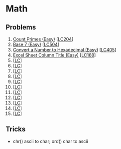 # Math

## Problems

1. [Count Primes (Easy)]()
[[LC204](https://leetcode.com/problems/count-primes/)]
1. [Base 7 (Easy)]()
[[LC504](https://leetcode.com/problems/base-7/description/)]
1. [Convert a Number to Hexadecimal (Easy)]()
[[LC405](https://leetcode.com/problems/convert-a-number-to-hexadecimal/description/)]
1. [Excel Sheet Column Title (Easy)]()
[[LC168](https://leetcode.com/problems/excel-sheet-column-title/description/)]
1. []()
[[LC]()]
1. []()
[[LC]()]
1. []()
[[LC]()]
1. []()
[[LC]()]
1. []()
[[LC]()]
1. []()
[[LC]()]
1. []()
[[LC]()]
1. []()
[[LC]()]
1. []()
[[LC]()]
1. []()
[[LC]()]
1. []()
[[LC]()]

## Tricks

- chr() ascii to char; ord() char to ascii
